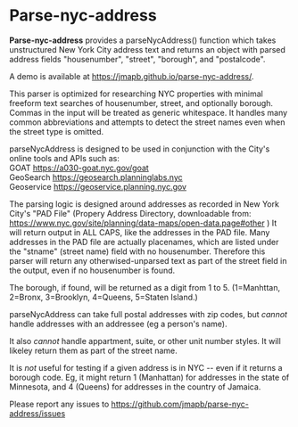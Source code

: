 # Parse-nyc-address

<strong>Parse-nyc-address</strong> provides a parseNycAddress() function which takes unstructured New York City address text and returns an object with parsed address fields "housenumber", "street", "borough", and "postalcode".

A demo is available at https://jmapb.github.io/parse-nyc-address/.

This parser is optimized for researching NYC properties with minimal freeform text searches of housenumber, street, and optionally borough. Commas in the input will be treated as generic whitespace. It handles many common abbreviations and attempts to detect the street names even when the street type is omitted.

parseNycAddress is designed to be used in conjunction with the City's online tools and APIs such
as:<br>GOAT https://a030-goat.nyc.gov/goat<br>
GeoSearch https://geosearch.planninglabs.nyc<br>
Geoservice https://geoservice.planning.nyc.gov<br>

The parsing logic is designed around addresses as recorded in New York City's "PAD File" (Propery Address Directory, downloadable from:
https://www.nyc.gov/site/planning/data-maps/open-data.page#other )
It will return output in ALL CAPS, like the addresses in the PAD file. Many addresses in the PAD file are actually placenames, which are listed under the "stname" (street name) field with no housenumber. Therefore this parser will return any otherwised-unparsed text as part of the street field in the output, even if no housenumber is found.

The borough, if found, will be returned as a digit from 1 to 5. (1=Manhttan, 2=Bronx, 3=Brooklyn, 4=Queens, 5=Staten Island.)

parseNycAddress can take full postal addresses with zip codes, but *cannot* handle addresses with an addressee (eg a person's name).

It also *cannot* handle appartment, suite, or other unit number styles. It will likeley return them as part of the street name.

It is *not* useful for testing if a given address is in NYC -- even if it returns a borough code. Eg, it might return 1 (Manhattan) for addresses in the state of Minnesota, and 4 (Queens) for addresses in the country of Jamaica.

Please report any issues to https://github.com/jmapb/parse-nyc-address/issues
